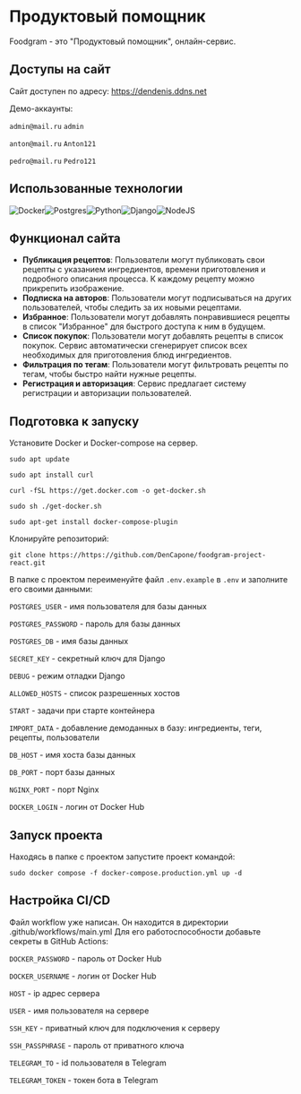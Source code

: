 # Продуктовый помощник

Foodgram - это "Продуктовый помощник", онлайн-сервис.

## Доступы на сайт

Сайт доступен по адресу: https://dendenis.ddns.net

Демо-аккаунты:

`admin@mail.ru`
`admin`

`anton@mail.ru`
`Anton121`

`pedro@mail.ru`
`Pedro121`

## Использованные технологии

![Docker](https://img.shields.io/badge/Docker-2496ed?style=for-the-badge&logo=docker&logoColor=white)![Postgres](https://img.shields.io/badge/Postgres-336791?style=for-the-badge&logo=Postgresql&logoColor=white)![Python](https://img.shields.io/badge/Python-30363d?style=for-the-badge&logo=Python&logoColor=yellow)![Django](https://img.shields.io/badge/Django-103e2e?style=for-the-badge&logo=Django&logoColor=white)![NodeJS](https://img.shields.io/badge/NodeJS-404137?style=for-the-badge&logo=Node.JS&logoColor=83cd29)

## Функционал сайта

* **Публикация рецептов**: Пользователи могут публиковать свои рецепты с указанием ингредиентов, времени приготовления и подробного описания процесса. К каждому рецепту можно прикрепить изображение.
* **Подписка на авторов**: Пользователи могут подписываться на других пользователей, чтобы следить за их новыми рецептами.
* **Избранное**: Пользователи могут добавлять понравившиеся рецепты в список "Избранное" для быстрого доступа к ним в будущем.
* **Список покупок**: Пользователи могут добавлять рецепты в список покупок. Сервис автоматически сгенерирует список всех необходимых для приготовления блюд ингредиентов.
* **Фильтрация по тегам**: Пользователи могут фильтровать рецепты по тегам, чтобы быстро найти нужные рецепты.
* **Регистрация и авторизация**: Сервис предлагает систему регистрации и авторизации пользователей.

## Подготовка к запуску

Установите Docker и Docker-compose на сервер.
```
sudo apt update
```
```
sudo apt install curl
``` 
```
curl -fSL https://get.docker.com -o get-docker.sh
```
```
sudo sh ./get-docker.sh
```
```
sudo apt-get install docker-compose-plugin
```

Клонируйте репозиторий:
```
git clone https://https://github.com/DenCapone/foodgram-project-react.git
```
В папке с проектом переименуйте файл `.env.example` в `.env` и заполните его своими данными:

`POSTGRES_USER` - имя пользователя для базы данных

`POSTGRES_PASSWORD` - пароль для базы данных

`POSTGRES_DB` - имя базы данных

`SECRET_KEY` - секретный ключ для Django

`DEBUG` - режим отладки Django

`ALLOWED_HOSTS` - список разрешенных хостов

`START` - задачи при старте контейнера

`IMPORT_DATA` - добавление демоданных в базу: ингредиенты, теги, рецепты, пользователи

`DB_HOST` - имя хоста базы данных

`DB_PORT` - порт базы данных

`NGINX_PORT` - порт Nginx

`DOCKER_LOGIN` - логин от Docker Hub

## Запуск проекта

Находясь в папке с проектом запустите проект командой:
```
sudo docker compose -f docker-compose.production.yml up -d
```

## Настройка CI/CD
Файл workflow уже написан. Он находится в директории .github/workflows/main.yml
Для его работоспособности добавьте секреты в GitHub Actions:

`DOCKER_PASSWORD` - пароль от Docker Hub

`DOCKER_USERNAME` - логин от Docker Hub

`HOST` - ip адрес сервера

`USER` - имя пользователя на сервере

`SSH_KEY` - приватный ключ для подключения к серверу

`SSH_PASSPHRASE` - пароль от приватного ключа

`TELEGRAM_TO` - id пользователя в Telegram

`TELEGRAM_TOKEN` - токен бота в Telegram
